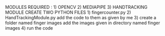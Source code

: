 MODULES REQUIRED : 1) OPENCV
                   2) MEDIAPIPE
                   3) HANDTRACKING MODULE
CREATE TWO PYTHON FILES 
                 1) fingercounter.py
                 2) HandTrackingModule.py
                 add the code to them as given by me 
                 3) create a folder named finger images
                  add the images given in directory named finger images
                 4) run the code
